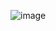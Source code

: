 ![image](https://github.com/jeeviacademy/FrontendTask/assets/122022445/af2fc258-9eeb-4973-9a7a-ba96504ee212)
